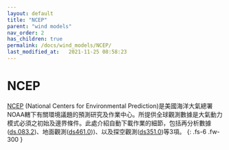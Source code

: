 ```yaml
---
layout: default
title: "NCEP"
parent: "wind models"
nav_order: 2
has_children: true
permalink: /docs/wind_models/NCEP/
last_modified_at:   2021-11-25 08:58:23
---
```


# NCEP

[NCEP](https://www.weather.gov/ncep/) (National Centers for Environmental Prediction)是美國海洋大氣總署NOAA轄下有關環境議題的預測研究及作業中心。所提供全球觀測數據是大氣動力模式必須之初始及邊界條件。此處介紹自動下載作業的細節，包括再分析數據([ds.083.2](https://rda.ucar.edu/datasets/ds083.2/index.html#!description))、地面觀測([ds461.0](https://rda.ucar.edu/datasets/ds461.0/#!description)))、以及探空觀測([ds351.0](https://rda.ucar.edu/datasets/ds351.0/#!description))等3項。
{: .fs-6 .fw-300 }
